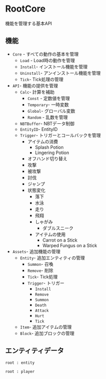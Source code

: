 # RootCore
 機能を管理する基本API 
 
## 機能
* `Core` - すべての動作の基本を管理
  * `Load` - Load時の動作を管理
  * `Install`- インストール機能を管理
  * `Uninstall`- アンインストール機能を管理
  * `Tick`- Tick処理の管理
* `API`- 機能の提供を管理
  * `Calc`- 計算を補助
    * `Const` - 定数値を管理
    * `Temporary`- 一時変数
    * `Global`- グローバル変数
    * `Random` - 乱数を管理
  * `NBTBuffer`- NBTデータ制御
  * `EntityID`- EntityID
  * `Trigger`- トリガーとコールバックを管理
    * アイテムの消費
      * Splash Potion
      * Lingering Potion
    * オフハンド切り替え
    * 攻撃
    * 被攻撃
    * 討伐
    * ジャンプ
    * 状態変化
      * 落下
      * 水泳
      * 走り
      * 飛翔
      * しゃがみ
        * ダブルスニーク
      * アイテムの使用
        * Carrot on a Stick
        * Warped Fungus on a Stick
* `Assets`- 追加機能の管理
  * `Entity`- 追加エンティティの管理
    * `Summon`- 召喚
    * `Remove`- 削除
    * `Tick`- Tick処理
    * `Trigger`- トリガー
      * `Install`
      * `Remove`
      * `Summon`
      * `Death`
      * `Attack`
      * `Hurt`
      * `Tick`
  * `Item`- 追加アイテムの管理
  * `Block`- 追加ブロックの管理

## エンティティデータ
```
root : entity

root : player
```